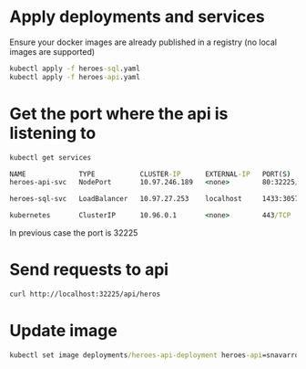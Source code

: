 # Apply deployments and services

Ensure your docker images are already published in a registry (no local images are supported)

```cmd
kubectl apply -f heroes-sql.yaml
kubectl apply -f heroes-api.yaml
```

# Get the port where the api is listening to

```cmd
kubectl get services

NAME             TYPE           CLUSTER-IP      EXTERNAL-IP   PORT(S)          AGE
heroes-api-svc   NodePort       10.97.246.189   <none>        80:32225/TCP     6h

heroes-sql-svc   LoadBalancer   10.97.27.253    localhost     1433:30579/TCP   7h

kubernetes       ClusterIP      10.96.0.1       <none>        443/TCP          100d
```

In previous case the port is 32225

# Send requests to api

```bash
curl http://localhost:32225/api/heros
```

# Update image 

```cmd
kubectl set image deployments/heroes-api-deployment heroes-api=snavarropino/heroesapi:v2
```

